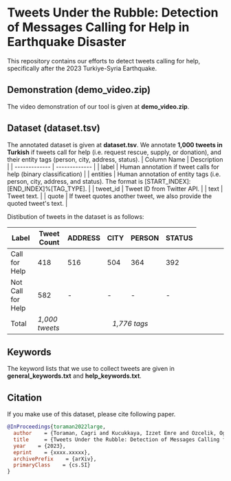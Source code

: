 # Tweets Under the Rubble: Detection of Messages Calling for Help in Earthquake Disaster

This repository contains our efforts to detect tweets calling for help, specifically after the 2023 Turkiye-Syria Earthquake. 

## Demonstration (demo_video.zip)
The video demonstration of our tool is given at **demo_video.zip**.

## Dataset (dataset.tsv)
The annotated dataset is given at **dataset.tsv**. We annotate **1,000 tweets in Turkish** if tweets call for help (i.e. request rescue, supply, or donation), and their entity tags (person, city, address, status).
| Column Name  | Description |
| ------------- | ------------- |
| label | Human annotation if tweet calls for help (binary classification) |
| entities | Human annotation of entity tags (i.e. person, city, address, and status). The format is [START_INDEX]:[END_INDEX]%[TAG_TYPE]. |
| tweet_id | Tweet ID from Twitter API. |
| text | Tweet text. |
| quote | If tweet quotes another tweet, we also provide the quoted tweet's text. |

Distibution of tweets in the dataset is as follows:

| Label | Tweet Count | ADDRESS | CITY | PERSON | STATUS |
|----------|----------|----------|----------|----------|----------|
| Call for Help | 418 | 516 | 504 | 364 | 392 |
| Not Call for Help | 582 | - | - | - | - |
| Total | *1,000 tweets* <td colspan=4 align="center">*1,776 tags* |

## Keywords
The keyword lists that we use to collect tweets are given in **general_keywords.txt** and **help_keywords.txt**.

## Citation
If you make use of this dataset, please cite following paper.

```bibtex
@InProceedings{toraman2022large,
  author    = {Toraman, Cagri and Kucukkaya, Izzet Emre and Ozcelik, Oguzhan and Sahin, Umitcan},
  title     = {Tweets Under the Rubble: Detection of Messages Calling for Help in Earthquake Disaster},
  year    = {2023},
  eprint    = {xxxx.xxxxx},
  archivePrefix    = {arXiv},
  primaryClass    = {cs.SI}
}

```
